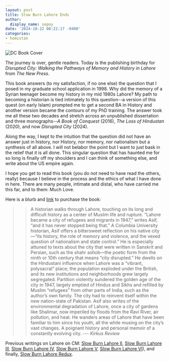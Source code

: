 ```yaml
---
layout: post
title: Slow Burn Lahore Ends
author:
  display_name: sepoy
date: '2024-10-22 08:22:17 -0400'
categories:
- homistan
---
```


![DC Book Cover]({{site.baseurl}}/img/uploads/2024/DC_cover.jpeg)


The journey is over, gentle readers. Today is the publishing birthday for *Disrupted City: Walking the Pathways of Memory and History in Lahore* from *The New Press*.

This book answers (to my satisfaction, if no one else) the question that I posed in my graduate school application in 1998. Why did the memory of a Syrian teenager become my history in my mid 1980s Lahore? My path to becoming a historian is tied intimately to this question--a version of this quest (on early Islam) prompted me to get a second BA in History and another version became the contours of my PhD training. The answer took me all these two decades and stretch across an unpublished dissertation and three monographs--*A Book of Conquest* (2016), *The Loss of Hindustan* (2020), and now *Disrupted City* (2024).

Along the way, I kept to the intuition that the question did not have an answer just in history, nor History, nor memory, nor nationalism but a synthesis of all above. I will not belabor the point but I want to just bask in the relief that it is all done. This singular question that has haunted me for so long is finally off my shoulders and I can think of something else, and write about the US empire again.

I hope you get to read this book (you do not need to have read the others, really) because I believe in the process and the ethics of what I have done in here. There are many people, intimate and distal, who have carried me this far, and to them: Much Love.

Here is a blurb and <a href="https://bookshop.org/p/books/a-city-disrupted-walking-the-pathways-of-memory-and-history-in-lahore/20314719?ean=9781595589071">link</a> to purchase the book:

>> A historian walks through Lahore, touching on its long and difficult history as a center of Muslim life and rupture. “Lahore became a city of refugees and migrants in 1947,” writes Asif, “and it has never stopped being that.” A Columbia University historian, Asif offers a bittersweet reflection on his native city—“its history, the role of memory and violence, and the vexed question of nationalism and state control.” He is especially attuned to texts about the city that were written in Sanskrit and Persian, such as the shahr ashob—the poetic form from the ninth or 10th century that means “city disrupted.” He dwells on the Hindustani influence when Lahore was a “vibrant, polysacral” place; the population exploded under the British, and its new institutions and neighborhoods grew largely segregated. Partition violently sundered the golden age of the city in 1947, largely emptied of Hindus and Sikhs and refilled by Muslim “refugees” from other parts of India, such as the author’s own family. The city had to reinvent itself within the new nation-state of Pakistan. Asif also writes of the environmental degradation of Lahore, once a city of gardens like Shalimar, now imperiled by floods from the Ravi River, air pollution, and heat. He wanders areas of Lahore that have been familiar to him since his youth, all the while musing on the city’s vast changes. A poignant history and personal memoir of a constantly evolving city.
--- *Kirkus Review*

Previous writings on Lahore on CM: <a href="https://www.chapatimystery.com/archives/slow_burn_lahore_ii_meeting_old_masters.html">Slow Burn Lahore II</a>, <a href="https://www.chapatimystery.com/archives/archives/homistan/slow_burn_lahore_iii_this_is_my_culture.html">Slow Burn Lahore III</a>, <a href="https://www.chapatimystery.com/archives/slow_burn_lahore_iv_see_through_cement.html">Slow Burn Lahore IV</a>, <a href="https://www.chapatimystery.com/archives/slow_burn_lahore_v_archeology_of_space.html">Slow Burn Lahore V</a>, <a href="https://www.chapatimystery.com/archives/slow_burn_lahore_vi_a_footnote.html">Slow Burn Lahore VI</a>), and finally, <a href="https://www.chapatimystery.com/archives/slow_burn_lahore_redux.html"> Slow Burn Lahore Redux</a>.
